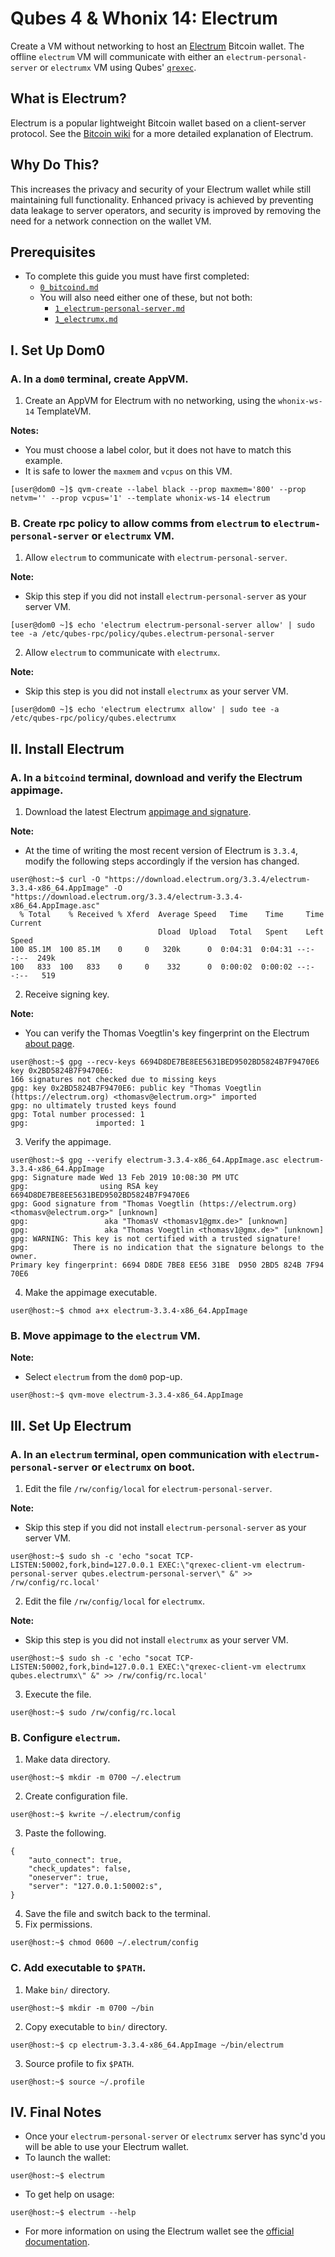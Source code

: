 # Qubes 4 & Whonix 14: Electrum
Create a VM without networking to host an [Electrum](https://electrum.org) Bitcoin wallet. The offline `electrum` VM will communicate with either an `electrum-personal-server` or `electrumx` VM using Qubes' [`qrexec`](https://www.qubes-os.org/doc/qrexec3/).
## What is Electrum?
Electrum is a popular lightweight Bitcoin wallet based on a client-server protocol. See the [Bitcoin wiki](https://en.bitcoin.it/wiki/Electrum) for a more detailed explanation of Electrum.
## Why Do This?
This increases the privacy and security of your Electrum wallet while still maintaining full functionality. Enhanced privacy is achieved by preventing data leakage to server operators, and security is improved by removing the need for a network connection on the wallet VM.
## Prerequisites
- To complete this guide you must have first completed:
  - [`0_bitcoind.md`](https://github.com/qubenix/qubes-whonix-bitcoin/blob/master/0_bitcoind.md)
  - You will also need either one of these, but not both:
    - [`1_electrum-personal-server.md`](https://github.com/qubenix/qubes-whonix-bitcoin/blob/master/1_electrum-personal-server.md)
    - [`1_electrumx.md`](https://github.com/qubenix/qubes-whonix-bitcoin/blob/master/1_electrumx.md)

## I. Set Up Dom0
### A. In a `dom0` terminal, create AppVM.
1. Create an AppVM for Electrum with no networking, using the `whonix-ws-14` TemplateVM.

**Notes:**
- You must choose a label color, but it does not have to match this example.
- It is safe to lower the `maxmem` and `vcpus` on this VM.

```
[user@dom0 ~]$ qvm-create --label black --prop maxmem='800' --prop netvm='' --prop vcpus='1' --template whonix-ws-14 electrum
```
### B. Create rpc policy to allow comms from `electrum` to `electrum-personal-server` or `electrumx` VM.
1. Allow `electrum` to communicate with `electrum-personal-server`.

**Note:**
- Skip this step if you did not install `electrum-personal-server` as your server VM.

```
[user@dom0 ~]$ echo 'electrum electrum-personal-server allow' | sudo tee -a /etc/qubes-rpc/policy/qubes.electrum-personal-server
```
2. Allow `electrum` to communicate with `electrumx`.

**Note:**
- Skip this step is you did not install `electrumx` as your server VM.

```
[user@dom0 ~]$ echo 'electrum electrumx allow' | sudo tee -a /etc/qubes-rpc/policy/qubes.electrumx
```
## II. Install Electrum
### A. In a `bitcoind` terminal, download and verify the Electrum appimage.
1. Download the latest Electrum [appimage and signature](https://electrum.org/#download).

**Note:**
- At the time of writing the most recent version of Electrum is `3.3.4`, modify the following steps accordingly if the version has changed.

```
user@host:~$ curl -O "https://download.electrum.org/3.3.4/electrum-3.3.4-x86_64.AppImage" -O "https://download.electrum.org/3.3.4/electrum-3.3.4-x86_64.AppImage.asc"
  % Total    % Received % Xferd  Average Speed   Time    Time     Time  Current
                                 Dload  Upload   Total   Spent    Left  Speed
100 85.1M  100 85.1M    0     0   320k      0  0:04:31  0:04:31 --:--:--  249k
100   833  100   833    0     0    332      0  0:00:02  0:00:02 --:--:--   519
```
2. Receive signing key.

**Note:**
- You can verify the Thomas Voegtlin's key fingerprint on the Electrum [about page](https://electrum.org/#about).

```
user@host:~$ gpg --recv-keys 6694D8DE7BE8EE5631BED9502BD5824B7F9470E6
key 0x2BD5824B7F9470E6:
166 signatures not checked due to missing keys
gpg: key 0x2BD5824B7F9470E6: public key "Thomas Voegtlin (https://electrum.org) <thomasv@electrum.org>" imported
gpg: no ultimately trusted keys found
gpg: Total number processed: 1
gpg:               imported: 1
```
3. Verify the appimage.

```
user@host:~$ gpg --verify electrum-3.3.4-x86_64.AppImage.asc electrum-3.3.4-x86_64.AppImage
gpg: Signature made Wed 13 Feb 2019 10:08:30 PM UTC
gpg:                using RSA key 6694D8DE7BE8EE5631BED9502BD5824B7F9470E6
gpg: Good signature from "Thomas Voegtlin (https://electrum.org) <thomasv@electrum.org>" [unknown]
gpg:                 aka "ThomasV <thomasv1@gmx.de>" [unknown]
gpg:                 aka "Thomas Voegtlin <thomasv1@gmx.de>" [unknown]
gpg: WARNING: This key is not certified with a trusted signature!
gpg:          There is no indication that the signature belongs to the owner.
Primary key fingerprint: 6694 D8DE 7BE8 EE56 31BE  D950 2BD5 824B 7F94 70E6
```
4. Make the appimage executable.

```
user@host:~$ chmod a+x electrum-3.3.4-x86_64.AppImage
```
### B. Move appimage to the `electrum` VM.
**Note:**
- Select `electrum` from the `dom0` pop-up.

```
user@host:~$ qvm-move electrum-3.3.4-x86_64.AppImage
```
## III. Set Up Electrum
### A. In an `electrum` terminal, open communication with `electrum-personal-server` or `electrumx` on boot.
1. Edit the file `/rw/config/local` for `electrum-personal-server`.

**Note:**
- Skip this step if you did not install `electrum-personal-server` as your server VM.

```
user@host:~$ sudo sh -c 'echo "socat TCP-LISTEN:50002,fork,bind=127.0.0.1 EXEC:\"qrexec-client-vm electrum-personal-server qubes.electrum-personal-server\" &" >> /rw/config/rc.local'
```
2. Edit the file `/rw/config/local` for `electrumx`.

**Note:**
- Skip this step is you did not install `electrumx` as your server VM.

```
user@host:~$ sudo sh -c 'echo "socat TCP-LISTEN:50002,fork,bind=127.0.0.1 EXEC:\"qrexec-client-vm electrumx qubes.electrumx\" &" >> /rw/config/rc.local'
```
3. Execute the file.

```
user@host:~$ sudo /rw/config/rc.local
```
### B. Configure `electrum`.
1. Make data directory.

```
user@host:~$ mkdir -m 0700 ~/.electrum
```
2. Create configuration file.

```
user@host:~$ kwrite ~/.electrum/config
```
3. Paste the following.

```
{
    "auto_connect": true,
    "check_updates": false,
    "oneserver": true,
    "server": "127.0.0.1:50002:s",
}
```
4. Save the file and switch back to the terminal.
5. Fix permissions.

```
user@host:~$ chmod 0600 ~/.electrum/config
```
### C. Add executable to `$PATH`.
1. Make `bin/` directory.

```
user@host:~$ mkdir -m 0700 ~/bin
```
2. Copy executable to `bin/` directory.

```
user@host:~$ cp electrum-3.3.4-x86_64.AppImage ~/bin/electrum
```
3. Source profile to fix `$PATH`.

```
user@host:~$ source ~/.profile
```
## IV. Final Notes
- Once your `electrum-personal-server` or `electrumx` server has sync'd you will be able to use your Electrum wallet.
- To launch the wallet:

```
user@host:~$ electrum
```
- To get help on usage:

```
user@host:~$ electrum --help
```
- For more information on using the Electrum wallet see the [official documentation](https://electrum.readthedocs.io/).
